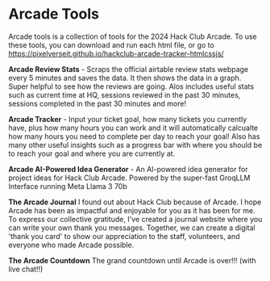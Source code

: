 # Arcade Tools

Arcade tools is a collection of tools for the 2024 Hack Club Arcade. To use these tools, you can download and run each html file, or go to https://pixelverseit.github.io/hackclub-arcade-tracker-htmlcssjs/

**Arcade Review Stats** - 
Scraps the official airtable review stats webpage every 5 minutes and saves the data. It then shows the data in a graph. Super helpful to see how the reviews are going. Alos includes useful stats such as current time at HQ, sessions reviewed in the past 30 minutes, sessions completed in the past 30 minutes and more!

**Arcade Tracker** - 
Input your ticket goal, how many tickets you currently have, plus how many hours you can work and it will automatically calcualte how many hours you need to complete per day to reach your goal! Also has many other useful insights such as a progress bar with where you should be to reach your goal and where you are currently at.

**Arcade AI-Powered Idea Generator** - 
An AI-powered idea generator for project ideas for Hack Club Arcade. Powered by the super-fast GroqLLM Interface running Meta Llama 3 70b

**The Arcade Journal**
I found out about Hack Club because of Arcade. I hope Arcade has been as impactful and enjoyable for you as it has been for me. To express our collective gratitude, I've created a journal website where you can write your own thank you messages. Together, we can create a digital 'thank you card' to show our appreciation to the staff, volunteers, and everyone who made Arcade possible.

**The Arcade Countdown**
The grand countdown until Arcade is over!!! (with live chat!!)
